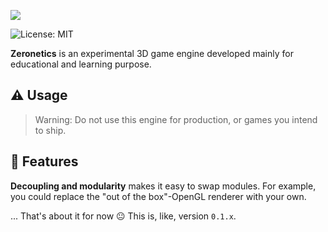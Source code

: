 ![](https://res.cloudinary.com/drfztvfdh/image/upload/v1720626026/Github/zeronetics_ja2tjc.jpg)

![License: MIT](https://img.shields.io/badge/License-MIT-yellow.svg?label=license)

**Zeronetics** is an experimental 3D game engine developed mainly for educational
and learning purpose.

## ⚠️ Usage

> Warning: Do not use this engine for production, or games you intend to ship.

## 🚀 Features

**Decoupling and modularity** makes it easy to swap modules. For example, you
could replace the "out of the box"-OpenGL renderer with your own.

... That's about it for now 😐 This is, like, version ``0.1.x``.
